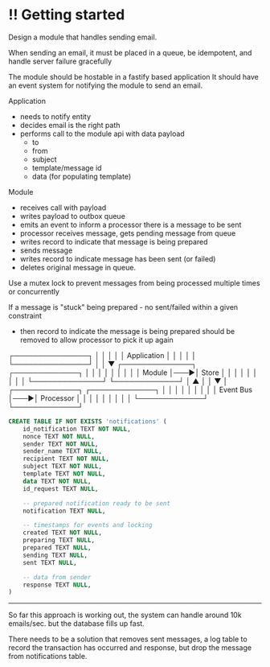 !! Getting started
===

Design a module that handles sending email.

When sending an email, it must be placed in a queue, be idempotent, and handle server failure gracefully

The module should be hostable in a fastify based application
It should have an event system for notifying the module to send an email.

Application
- needs to notify entity
- decides email is the right path
- performs call to the module api with data payload
  - to
  - from
  - subject
  - template/message id
  - data (for populating template)

Module
- receives call with payload
- writes payload to outbox queue
- emits an event to inform a processor there is a message to be sent
- processor receives message, gets pending message from queue
- writes record to indicate that message is being prepared
- sends message
- writes record to indicate message has been sent (or failed)
- deletes original message in queue.

Use a mutex lock to prevent messages from being processed multiple times or concurrently

If  a message is "stuck" being prepared - no sent/failed within a given constraint
- then record to indicate the message is being prepared should be removed to allow processor to pick it up again


┌───────────────┐
│               │
│               │
│  Application  │
│               │
│               │
└───────────────┘
        │
        │
        ▼
┌──────────────┐    ┌─────────────┐
│              │    │             │
│              │    │             │
│    Module    │───▶│    Store    │
│              │    │             │
│              │    │             │
└──────────────┘    └─────────────┘
       │                  ▲
       │                  │
       ▼                  │
┌─────────────┐    ┌─────────────┐
│             │    │             │
│             │    │             │
│  Event Bus  │───▶│  Processor  │
│             │    │             │
│             │    │             │
└─────────────┘    └─────────────┘

```sql
CREATE TABLE IF NOT EXISTS 'notifications' (
    id_notification TEXT NOT NULL,
    nonce TEXT NOT NULL,
    sender TEXT NOT NULL,
    sender_name TEXT NULL,
    recipient TEXT NOT NULL,
    subject TEXT NOT NULL,
    template TEXT NOT NULL,
    data TEXT NOT NULL,
    id_request TEXT NULL,

    -- prepared notification ready to be sent
    notification TEXT NULL,

    -- timestamps for events and locking
    created TEXT NOT NULL,
    preparing TEXT NULL,
    prepared TEXT NULL,
    sending TEXT NULL,
    sent TEXT NULL,

    -- data from sender
    response TEXT NULL,
)
```

---

So far this approach is working out, the system can handle around 10k emails/sec. but the database fills up fast.

There needs to be a solution that removes sent messages, a log table to record the transaction has occurred and response, but drop the message from notifications table.
